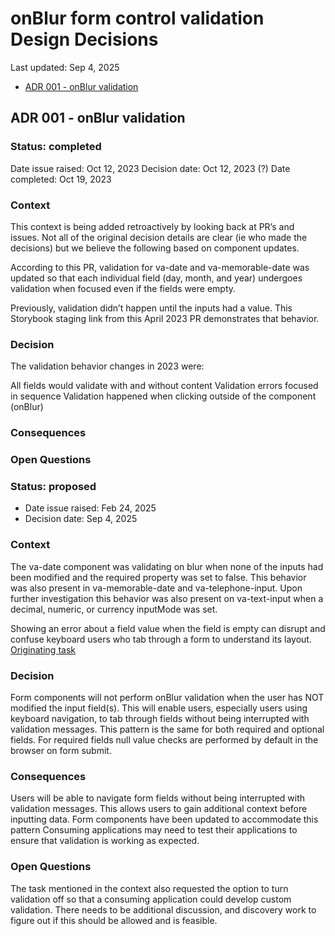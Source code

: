 
# onBlur form control validation Design Decisions
Last updated: Sep 4, 2025

- [ADR 001 - onBlur validation](#ADR-001---onBlur-validation)

## ADR 001 - onBlur validation

### Status: completed

Date issue raised: Oct 12, 2023
Decision date: Oct 12, 2023 (?)
Date completed: Oct 19, 2023

### Context

This context is being added retroactively by looking back at PR’s and issues. Not all of the original decision details are clear (ie who made the decisions) but we believe the following based on component updates.

According to this PR, validation for va-date and va-memorable-date was updated so that each individual field (day, month, and year) undergoes validation when focused even if the fields were empty.

Previously, validation didn’t happen until the inputs had a value. This Storybook staging link from this April 2023 PR demonstrates that behavior.

### Decision

The validation behavior changes in 2023 were:

All fields would validate with and without content
Validation errors focused in sequence
Validation happened when clicking outside of the component (onBlur)

### Consequences

### Open Questions


### Status: proposed

- Date issue raised: Feb 24, 2025
- Decision date: Sep 4, 2025

### Context
The va-date component was validating on blur when none of the inputs had been modified and the required property was set to false. This behavior was also present in va-memorable-date and va-telephone-input. Upon further investigation this behavior was also present on va-text-input when a decimal, numeric, or currency inputMode was set. 

Showing an error about a field value when the field is empty can disrupt and confuse keyboard users who tab through a form to understand its layout. 
[Originating task](https://github.com/department-of-veterans-affairs/vets-design-system-documentation/issues/3854) 

### Decision
Form components will not perform onBlur validation when the user has NOT modified the input field(s). This will enable users, especially users using keyboard navigation, to tab through fields without being interrupted with validation messages. 
This pattern is the same for both required and optional fields. For required fields null value checks are performed by default in the browser on form submit.


### Consequences
Users will be able to navigate form fields without being interrupted with validation messages. This allows users to gain additional context before inputting data.
Form components have been updated to accommodate this pattern
Consuming applications may need to test their applications to ensure that validation is working as expected.


### Open Questions
The task mentioned in the context also requested the option to turn validation off so that a consuming application could develop custom validation. There needs to be additional discussion, and discovery work to figure out if this should be allowed and is feasible. 

